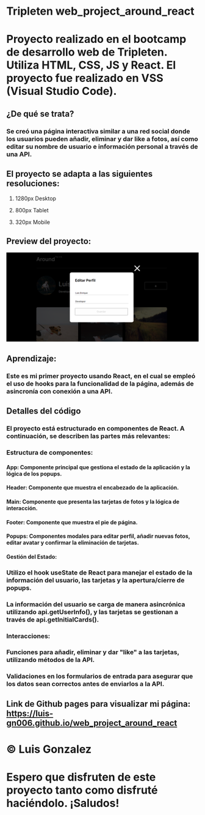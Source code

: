 # Tripleten web_project_around_react

# Proyecto realizado en el bootcamp de desarrollo web de Tripleten. Utiliza HTML, CSS, JS y React. El proyecto fue realizado en VSS (Visual Studio Code).

## ¿De qué se trata?

### Se creó una página interactiva similar a una red social donde los usuarios pueden añadir, eliminar y dar like a fotos, así como editar su nombre de usuario e información personal a través de una API.

## El proyecto se adapta a las siguientes resoluciones:

1. 1280px Desktop

2. 800px Tablet

3. 320px Mobile

## Preview del proyecto:

![alt text](./src/images/preview__projecto-around.png)

## Aprendizaje:

### Este es mi primer proyecto usando React, en el cual se empleó el uso de hooks para la funcionalidad de la página, además de asincronía con conexión a una API.

## Detalles del código

### El proyecto está estructurado en componentes de React. A continuación, se describen las partes más relevantes:

### Estructura de componentes:

#### App: Componente principal que gestiona el estado de la aplicación y la lógica de los popups.

#### Header: Componente que muestra el encabezado de la aplicación.

#### Main: Componente que presenta las tarjetas de fotos y la lógica de interacción.

#### Footer: Componente que muestra el pie de página.

#### Popups: Componentes modales para editar perfil, añadir nuevas fotos, editar avatar y confirmar la eliminación de tarjetas.

#### Gestión del Estado:

### Utilizo el hook useState de React para manejar el estado de la información del usuario, las tarjetas y la apertura/cierre de popups.

### La información del usuario se carga de manera asincrónica utilizando api.getUserInfo(), y las tarjetas se gestionan a través de api.getInitialCards().

### Interacciones:

### Funciones para añadir, eliminar y dar "like" a las tarjetas, utilizando métodos de la API.

### Validaciones en los formularios de entrada para asegurar que los datos sean correctos antes de enviarlos a la API.

## Link de Github pages para visualizar mi página: https://luis-gn006.github.io/web_project_around_react

# © Luis Gonzalez

# Espero que disfruten de este proyecto tanto como disfruté haciéndolo. ¡Saludos!
